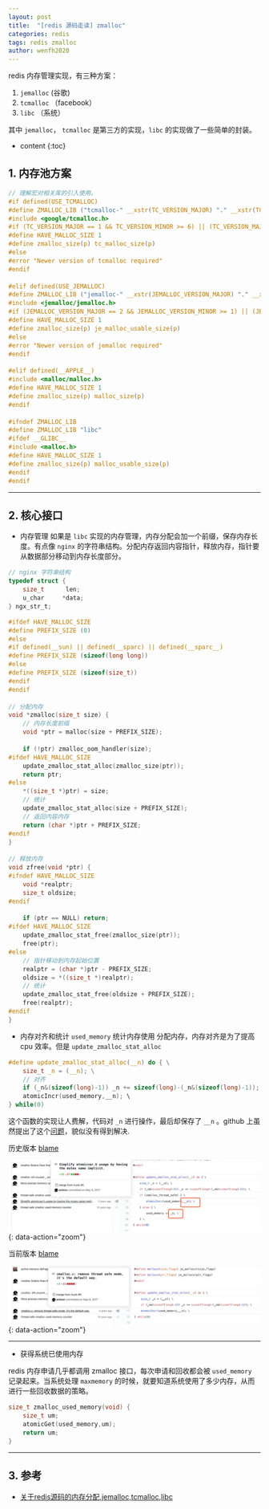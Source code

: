 ```yaml
---
layout: post
title:  "[redis 源码走读] zmalloc"
categories: redis
tags: redis zmalloc
author: wenfh2020
---
```


redis 内存管理实现，有三种方案：

1. `jemalloc` (谷歌)
2. `tcmalloc` （facebook）
3. `libc` （系统）

其中 `jemalloc`， `tcmalloc` 是第三方的实现，`libc` 的实现做了一些简单的封装。




* content
{:toc}

## 1. 内存池方案

```c
// 理解宏对相关库的引入使用。
#if defined(USE_TCMALLOC)
#define ZMALLOC_LIB ("tcmalloc-" __xstr(TC_VERSION_MAJOR) "." __xstr(TC_VERSION_MINOR))
#include <google/tcmalloc.h>
#if (TC_VERSION_MAJOR == 1 && TC_VERSION_MINOR >= 6) || (TC_VERSION_MAJOR > 1)
#define HAVE_MALLOC_SIZE 1
#define zmalloc_size(p) tc_malloc_size(p)
#else
#error "Newer version of tcmalloc required"
#endif

#elif defined(USE_JEMALLOC)
#define ZMALLOC_LIB ("jemalloc-" __xstr(JEMALLOC_VERSION_MAJOR) "." __xstr(JEMALLOC_VERSION_MINOR) "." __xstr(JEMALLOC_VERSION_BUGFIX))
#include <jemalloc/jemalloc.h>
#if (JEMALLOC_VERSION_MAJOR == 2 && JEMALLOC_VERSION_MINOR >= 1) || (JEMALLOC_VERSION_MAJOR > 2)
#define HAVE_MALLOC_SIZE 1
#define zmalloc_size(p) je_malloc_usable_size(p)
#else
#error "Newer version of jemalloc required"
#endif

#elif defined(__APPLE__)
#include <malloc/malloc.h>
#define HAVE_MALLOC_SIZE 1
#define zmalloc_size(p) malloc_size(p)
#endif

#ifndef ZMALLOC_LIB
#define ZMALLOC_LIB "libc"
#ifdef __GLIBC__
#include <malloc.h>
#define HAVE_MALLOC_SIZE 1
#define zmalloc_size(p) malloc_usable_size(p)
#endif
#endif
```

---

## 2. 核心接口

* 内存管理
  如果是 `libc` 实现的内存管理，内存分配会加一个前缀，保存内存长度。有点像 `nginx` 的字符串结构。分配内存返回内容指针，释放内存，指针要从数据部分移动到内存长度部分。

```c
// nginx 字符串结构
typedef struct {
    size_t      len;
    u_char     *data;
} ngx_str_t;
```

```c
#ifdef HAVE_MALLOC_SIZE
#define PREFIX_SIZE (0)
#else
#if defined(__sun) || defined(__sparc) || defined(__sparc__)
#define PREFIX_SIZE (sizeof(long long))
#else
#define PREFIX_SIZE (sizeof(size_t))
#endif
#endif

// 分配内存
void *zmalloc(size_t size) {
    // 内存长度前缀
    void *ptr = malloc(size + PREFIX_SIZE);

    if (!ptr) zmalloc_oom_handler(size);
#ifdef HAVE_MALLOC_SIZE
    update_zmalloc_stat_alloc(zmalloc_size(ptr));
    return ptr;
#else
    *((size_t *)ptr) = size;
    // 统计
    update_zmalloc_stat_alloc(size + PREFIX_SIZE);
    // 返回内容内存
    return (char *)ptr + PREFIX_SIZE;
#endif
}

// 释放内存
void zfree(void *ptr) {
#ifndef HAVE_MALLOC_SIZE
    void *realptr;
    size_t oldsize;
#endif

    if (ptr == NULL) return;
#ifdef HAVE_MALLOC_SIZE
    update_zmalloc_stat_free(zmalloc_size(ptr));
    free(ptr);
#else
    // 指针移动到内存起始位置
    realptr = (char *)ptr - PREFIX_SIZE;
    oldsize = *((size_t *)realptr);
    // 统计
    update_zmalloc_stat_free(oldsize + PREFIX_SIZE);
    free(realptr);
#endif
}
```

* 内存对齐和统计
  `used_memory` 统计内存使用
  分配内存，内存对齐是为了提高 cpu 效率。但是 `update_zmalloc_stat_alloc`

```c
#define update_zmalloc_stat_alloc(__n) do { \
    size_t _n = (__n); \
    // 对齐
    if (_n&(sizeof(long)-1)) _n += sizeof(long)-(_n&(sizeof(long)-1)); \
    atomicIncr(used_memory,__n); \
} while(0)
```

这个函数的实现让人费解，代码对 `_n` 进行操作，最后却保存了 `__n` 。github 上虽然提出了这个[问题](https://github.com/antirez/redis/issues/4739)，貌似没有得到解决.

历史版本 [blame](https://github.com/antirez/redis/blame/9390c384b88de6b2363c3f33ba42bd25c1c3346d/src/zmalloc.c)

![历史](/images/2020-02-20-16-47-12.png){: data-action="zoom"}

当前版本 [blame](https://github.com/antirez/redis/blame/unstable/src/zmalloc.c)

![当前](/images/2020-02-20-16-47-28.png){: data-action="zoom"}

---

* 获得系统已使用内存

redis 内存申请几乎都调用 zmalloc 接口，每次申请和回收都会被 `used_memory` 记录起来。当系统处理 `maxmemory` 的时候，就要知道系统使用了多少内存，从而进行一些回收数据的策略。

```c
size_t zmalloc_used_memory(void) {
    size_t um;
    atomicGet(used_memory,um);
    return um;
}
```

---

## 3. 参考

* [关于redis源码的内存分配,jemalloc,tcmalloc,libc](https://blog.csdn.net/libaineu2004/article/details/79400357)
